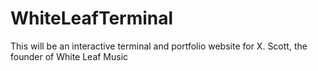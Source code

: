 # WhiteLeafTerminal

This will be an interactive terminal and portfolio website for X. Scott, the founder of White Leaf Music
